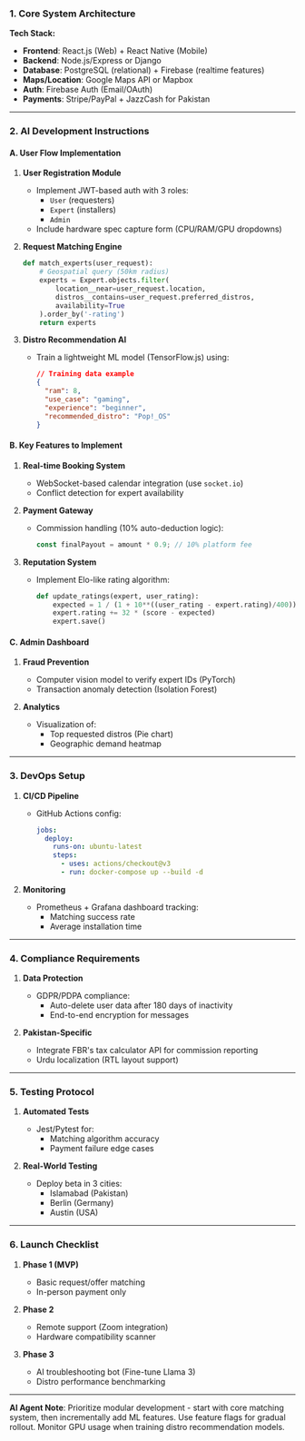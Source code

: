 ### **1. Core System Architecture**
**Tech Stack:**
- **Frontend**: React.js (Web) + React Native (Mobile)
- **Backend**: Node.js/Express or Django
- **Database**: PostgreSQL (relational) + Firebase (realtime features)
- **Maps/Location**: Google Maps API or Mapbox
- **Auth**: Firebase Auth (Email/OAuth)
- **Payments**: Stripe/PayPal + JazzCash for Pakistan

---

### **2. AI Development Instructions**

#### **A. User Flow Implementation**
1. **User Registration Module**
   - Implement JWT-based auth with 3 roles: 
     - `User` (requesters)
     - `Expert` (installers)
     - `Admin`
   - Include hardware spec capture form (CPU/RAM/GPU dropdowns)

2. **Request Matching Engine**
   ```python
   def match_experts(user_request):
       # Geospatial query (50km radius)
       experts = Expert.objects.filter(
           location__near=user_request.location,
           distros__contains=user_request.preferred_distros,
           availability=True
       ).order_by('-rating')
       return experts
   ```

3. **Distro Recommendation AI**
   - Train a lightweight ML model (TensorFlow.js) using:
     ```json
     // Training data example
     {
       "ram": 8,
       "use_case": "gaming",
       "experience": "beginner",
       "recommended_distro": "Pop!_OS"
     }
     ```

#### **B. Key Features to Implement**
1. **Real-time Booking System**
   - WebSocket-based calendar integration (use `socket.io`)
   - Conflict detection for expert availability

2. **Payment Gateway**
   - Commission handling (10% auto-deduction logic):
     ```javascript
     const finalPayout = amount * 0.9; // 10% platform fee
     ```

3. **Reputation System**
   - Implement Elo-like rating algorithm:
     ```python
     def update_ratings(expert, user_rating):
         expected = 1 / (1 + 10**((user_rating - expert.rating)/400))
         expert.rating += 32 * (score - expected) 
         expert.save()
     ```

#### **C. Admin Dashboard**
1. **Fraud Prevention**
   - Computer vision model to verify expert IDs (PyTorch)
   - Transaction anomaly detection (Isolation Forest)

2. **Analytics**
   - Visualization of:
     - Top requested distros (Pie chart)
     - Geographic demand heatmap

---

### **3. DevOps Setup**
1. **CI/CD Pipeline**
   - GitHub Actions config:
     ```yaml
     jobs:
       deploy:
         runs-on: ubuntu-latest
         steps:
           - uses: actions/checkout@v3
           - run: docker-compose up --build -d
     ```

2. **Monitoring**
   - Prometheus + Grafana dashboard tracking:
     - Matching success rate
     - Average installation time

---

### **4. Compliance Requirements**
1. **Data Protection**
   - GDPR/PDPA compliance:
     - Auto-delete user data after 180 days of inactivity
     - End-to-end encryption for messages

2. **Pakistan-Specific**
   - Integrate FBR's tax calculator API for commission reporting
   - Urdu localization (RTL layout support)

---

### **5. Testing Protocol**
1. **Automated Tests**
   - Jest/Pytest for:
     - Matching algorithm accuracy
     - Payment failure edge cases

2. **Real-World Testing**
   - Deploy beta in 3 cities:
     - Islamabad (Pakistan)
     - Berlin (Germany) 
     - Austin (USA)

---

### **6. Launch Checklist**
1. **Phase 1 (MVP)**
   - Basic request/offer matching
   - In-person payment only

2. **Phase 2**
   - Remote support (Zoom integration)
   - Hardware compatibility scanner

3. **Phase 3**
   - AI troubleshooting bot (Fine-tune Llama 3)
   - Distro performance benchmarking

---

**AI Agent Note**: Prioritize modular development - start with core matching system, then incrementally add ML features. Use feature flags for gradual rollout. Monitor GPU usage when training distro recommendation models.